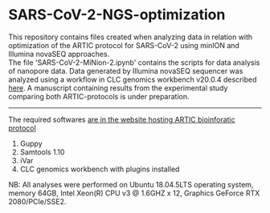 # SARS-CoV-2-NGS-optimization
This repository contains files created when analyzing data in relation with optimization of the ARTIC protocol for SARS-CoV-2 using minION and Illumina novaSEQ approaches.<br>
The file 'SARS-CoV-2-MiNion-2.ipynb' contains the scripts for data analysis of nanopore data. Data generated by Illumina novaSEQ sequencer was analyzed using a workflow in CLC genomics workbench v20.0.4 described [here](https://resources.qiagenbioinformatics.com/manuals/biomedicalgenomicsanalysis/current/index.php?manual=Identify_QIAseq_SARS_CoV_2_Low_Frequency_Shared_Variants_Ill.html).
A manuscript containing results from the experimental study comparing both ARTIC-protocols is under preparation. <hr>

The required softwares
[are in the website hosting ARTIC bioinforatic protocol](https://artic.network/ncov-2019/ncov2019-bioinformatics-sop.html)

1. Guppy
2. Samtools 1.10
3. iVar 
4. CLC genomics workbench with plugins installed

NB: All analyses were performed on Ubuntu 18.04.5LTS operating system, memory 64GB, Intel Xeon(R) CPU v3 @ 1.6GHZ x 12, Graphics GeForce RTX 2080/PCIe/SSE2.
